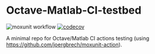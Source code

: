 # Octave-Matlab-CI-testbed

![moxunit workflow](https://github.com/jorgepz/Octave_Matlab_CI_Testbed/actions/workflows/moxunit_v1.2.yml/badge.svg)
[![codecov](https://codecov.io/gh/jorgepz/Octave_Matlab_CI_Testbed/branch/main/graph/badge.svg?token=AAU3P7FT5E)](https://codecov.io/gh/jorgepz/Octave_Matlab_CI_Testbed)

A minimal repo for Octave/Matlab CI actions testing (using https://github.com/joergbrech/moxunit-action).
